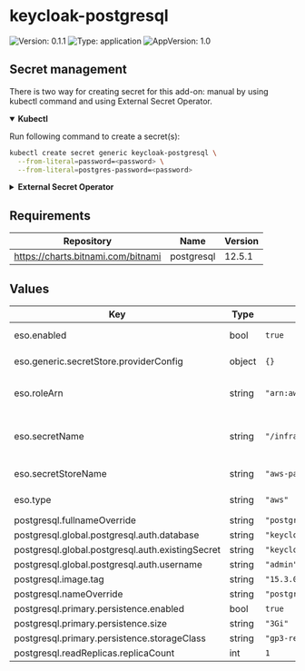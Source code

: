 # keycloak-postgresql

![Version: 0.1.1](https://img.shields.io/badge/Version-0.1.1-informational?style=flat-square) ![Type: application](https://img.shields.io/badge/Type-application-informational?style=flat-square) ![AppVersion: 1.0](https://img.shields.io/badge/AppVersion-1.0-informational?style=flat-square)

## Secret management

There is two way for creating secret for this add-on: manual by using kubectl command and using External Secret Operator.

<details open>
<summary><b>Kubectl</b></summary>

Run following command to create a secret(s):
```bash
kubectl create secret generic keycloak-postgresql \
  --from-literal=password=<password> \
  --from-literal=postgres-password=<password>
```

</details>

<details>
<summary><b>External Secret Operator</b></summary>

Update [values.yaml](values.yaml) to enable ESO:

```yaml
eso:
  # -- Install components of the ESO.
  enabled: true
```

AWS Parameter Store structure:

```json
{
  "keycloak-postgresql": {
    "password": "<password>"
  }
}
```

</details>

## Requirements

| Repository | Name | Version |
|------------|------|---------|
| https://charts.bitnami.com/bitnami | postgresql | 12.5.1 |

## Values

| Key | Type | Default | Description |
|-----|------|---------|-------------|
| eso.enabled | bool | `true` | Install components of the ESO. |
| eso.generic.secretStore.providerConfig | object | `{}` | Defines SecretStore provider configuration. |
| eso.roleArn | string | `"arn:aws:iam::012345678910:role/AWSIRSA_Shared_ExternalSecretOperatorAccess"` | Role ARN for the ExternalSecretOperator to assume. |
| eso.secretName | string | `"/infra/core/addons/postgresql"` | Value name in AWS ParameterStore, AWS SecretsManager or other Secret Store. |
| eso.secretStoreName | string | `"aws-parameterstore-kk-postgress"` | Defines Secret Store name. |
| eso.type | string | `"aws"` | Defines provider type. One of `aws` or `generic`. |
| postgresql.fullnameOverride | string | `"postgresql"` |  |
| postgresql.global.postgresql.auth.database | string | `"keycloak"` |  |
| postgresql.global.postgresql.auth.existingSecret | string | `"keycloak-postgresql"` |  |
| postgresql.global.postgresql.auth.username | string | `"admin"` |  |
| postgresql.image.tag | string | `"15.3.0-debian-11-r0"` |  |
| postgresql.nameOverride | string | `"postgresql"` |  |
| postgresql.primary.persistence.enabled | bool | `true` |  |
| postgresql.primary.persistence.size | string | `"3Gi"` |  |
| postgresql.primary.persistence.storageClass | string | `"gp3-retain"` |  |
| postgresql.readReplicas.replicaCount | int | `1` |  |
